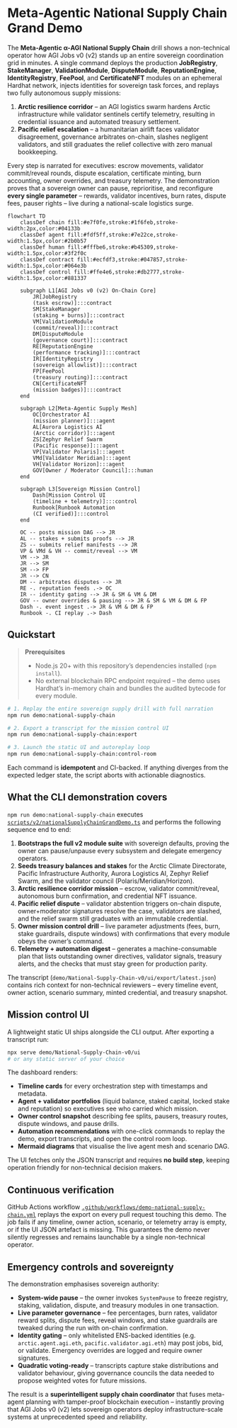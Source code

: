 # Meta-Agentic National Supply Chain Grand Demo

The **Meta-Agentic α-AGI National Supply Chain** drill shows a non-technical
operator how AGI Jobs v0 (v2) stands up an entire sovereign coordination grid in
minutes. A single command deploys the production **JobRegistry**,
**StakeManager**, **ValidationModule**, **DisputeModule**, **ReputationEngine**,
**IdentityRegistry**, **FeePool**, and **CertificateNFT** modules on an
ephemeral Hardhat network, injects identities for sovereign task forces, and
replays two fully autonomous supply missions:

1. **Arctic resilience corridor** – an AGI logistics swarm hardens Arctic
   infrastructure while validator sentinels certify telemetry, resulting in
   credential issuance and automated treasury settlement.
2. **Pacific relief escalation** – a humanitarian airlift faces validator
   disagreement, governance arbitrates on-chain, slashes negligent validators,
   and still graduates the relief collective with zero manual bookkeeping.

Every step is narrated for executives: escrow movements, validator
commit/reveal rounds, dispute escalation, certificate minting, burn accounting,
owner overrides, and treasury telemetry. The demonstration proves that a
sovereign owner can pause, reprioritise, and reconfigure **every single
parameter** – rewards, validator incentives, burn rates, dispute fees, pauser
rights – live during a national-scale logistics surge.

```mermaid
flowchart TD
    classDef chain fill:#e7f0fe,stroke:#1f6feb,stroke-width:2px,color:#04133b
    classDef agent fill:#fdf5ff,stroke:#7e22ce,stroke-width:1.5px,color:#2b0b57
    classDef human fill:#fffbe6,stroke:#b45309,stroke-width:1.5px,color:#3f2f0c
    classDef contract fill:#ecfdf3,stroke:#047857,stroke-width:1.5px,color:#064e3b
    classDef control fill:#ffe4e6,stroke:#db2777,stroke-width:1.5px,color:#881337

    subgraph L1[AGI Jobs v0 (v2) On-Chain Core]
        JR[JobRegistry
        (task escrow)]:::contract
        SM[StakeManager
        (staking + burns)]:::contract
        VM[ValidationModule
        (commit/reveal)]:::contract
        DM[DisputeModule
        (governance court)]:::contract
        RE[ReputationEngine
        (performance tracking)]:::contract
        IR[IdentityRegistry
        (sovereign allowlist)]:::contract
        FP[FeePool
        (treasury routing)]:::contract
        CN[CertificateNFT
        (mission badges)]:::contract
    end

    subgraph L2[Meta-Agentic Supply Mesh]
        OC[Orchestrator AI
        (mission planner)]:::agent
        AL[Aurora Logistics AI
        (Arctic corridor)]:::agent
        ZS[Zephyr Relief Swarm
        (Pacific response)]:::agent
        VP[Validator Polaris]:::agent
        VMd[Validator Meridian]:::agent
        VH[Validator Horizon]:::agent
        GOV[Owner / Moderator Council]:::human
    end

    subgraph L3[Sovereign Mission Control]
        Dash[Mission Control UI
        (timeline + telemetry)]:::control
        Runbook[Runbook Automation
        (CI verified)]:::control
    end

    OC -- posts mission DAG --> JR
    AL -- stakes + submits proofs --> JR
    ZS -- submits relief manifests --> JR
    VP & VMd & VH -- commit/reveal --> VM
    VM --> JR
    JR --> SM
    SM --> FP
    JR --> CN
    DM -- arbitrates disputes --> JR
    RE -. reputation feeds .-> OC
    IR -- identity gating --> JR & SM & VM & DM
    GOV -- owner overrides & pausing --> JR & SM & VM & DM & FP
    Dash -. event ingest .-> JR & VM & DM & FP
    Runbook -. CI replay .-> Dash
```

## Quickstart

> **Prerequisites**
>
> - Node.js 20+ with this repository’s dependencies installed (`npm install`).
> - No external blockchain RPC endpoint required – the demo uses Hardhat’s
>   in-memory chain and bundles the audited bytecode for every module.

```bash
# 1. Replay the entire sovereign supply drill with full narration
npm run demo:national-supply-chain

# 2. Export a transcript for the mission control UI
npm run demo:national-supply-chain:export

# 3. Launch the static UI and autoreplay loop
npm run demo:national-supply-chain:control-room
```

Each command is **idempotent** and CI-backed. If anything diverges from the
expected ledger state, the script aborts with actionable diagnostics.

## What the CLI demonstration covers

`npm run demo:national-supply-chain` executes
[`scripts/v2/nationalSupplyChainGrandDemo.ts`](../../scripts/v2/nationalSupplyChainGrandDemo.ts)
and performs the following sequence end to end:

1. **Bootstraps the full v2 module suite** with sovereign defaults, proving the
   owner can pause/unpause every subsystem and delegate emergency operators.
2. **Seeds treasury balances and stakes** for the Arctic Climate Directorate,
   Pacific Infrastructure Authority, Aurora Logistics AI, Zephyr Relief Swarm,
   and the validator council (Polaris/Meridian/Horizon).
3. **Arctic resilience corridor mission** – escrow, validator commit/reveal,
   autonomous burn confirmation, and credential NFT issuance.
4. **Pacific relief dispute** – validator abstention triggers on-chain dispute,
   owner+moderator signatures resolve the case, validators are slashed, and the
   relief swarm still graduates with an immutable credential.
5. **Owner mission control drill** – live parameter adjustments (fees, burn,
   stake guardrails, dispute windows) with confirmations that every module obeys
   the owner’s command.
6. **Telemetry + automation digest** – generates a machine-consumable plan that
   lists outstanding owner directives, validator signals, treasury alerts, and
   the checks that must stay green for production parity.

The transcript (`demo/National-Supply-Chain-v0/ui/export/latest.json`) contains
rich context for non-technical reviewers – every timeline event, owner action,
scenario summary, minted credential, and treasury snapshot.

## Mission control UI

A lightweight static UI ships alongside the CLI output. After exporting a
transcript run:

```bash
npx serve demo/National-Supply-Chain-v0/ui
# or any static server of your choice
```

The dashboard renders:

- **Timeline cards** for every orchestration step with timestamps and metadata.
- **Agent + validator portfolios** (liquid balance, staked capital, locked stake
  and reputation) so executives see who carried which mission.
- **Owner control snapshot** describing fee splits, pausers, treasury routes,
  dispute windows, and pause drills.
- **Automation recommendations** with one-click commands to replay the demo,
  export transcripts, and open the control room loop.
- **Mermaid diagrams** that visualise the live agent mesh and scenario DAG.

The UI fetches only the JSON transcript and requires **no build step**, keeping
operation friendly for non-technical decision makers.

## Continuous verification

GitHub Actions workflow
[`.github/workflows/demo-national-supply-chain.yml`](../../.github/workflows/demo-national-supply-chain.yml)
replays the export on every pull request touching this demo. The job fails if
any timeline, owner action, scenario, or telemetry array is empty, or if the UI
JSON artefact is missing. This guarantees the demo never silently regresses and
remains launchable by a single non-technical operator.

## Emergency controls and sovereignty

The demonstration emphasises sovereign authority:

- **System-wide pause** – the owner invokes `SystemPause` to freeze registry,
  staking, validation, dispute, and treasury modules in one transaction.
- **Live parameter governance** – fee percentages, burn rates, validator reward
  splits, dispute fees, reveal windows, and stake guardrails are tweaked during
  the run with on-chain confirmation.
- **Identity gating** – only whitelisted ENS-backed identities (e.g.
  `arctic.agent.agi.eth`, `pacific.validator.agi.eth`) may post jobs, bid, or
  validate. Emergency overrides are logged and require owner signatures.
- **Quadratic voting-ready** – transcripts capture stake distributions and
  validator behaviour, giving governance councils the data needed to propose
  weighted votes for future missions.

The result is a **superintelligent supply chain coordinator** that fuses
meta-agent planning with tamper-proof blockchain execution – instantly proving
that AGI Jobs v0 (v2) lets sovereign operators deploy infrastructure-scale
systems at unprecedented speed and reliability.
